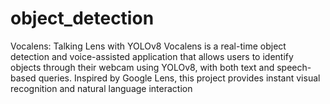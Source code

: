 # object_detection
Vocalens: Talking Lens with YOLOv8  Vocalens is a real-time object detection and voice-assisted application that allows users to identify objects through their webcam using YOLOv8, with both text and speech-based queries. Inspired by Google Lens, this project provides instant visual recognition and natural language interaction
